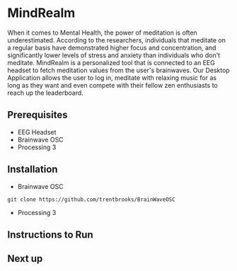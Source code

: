 # MindRealm

When it comes to Mental Health, the power of meditation is often underestimated. According to the researchers, individuals that meditate on a regular basis have demonstrated higher focus and concentration, and significantly lower levels of stress and anxiety than individuals who don't meditate. MindRealm is a personalized tool that is connected to an EEG headset to fetch meditation values from the user's brainwaves. Our Desktop Application allows the user to log in, meditate with relaxing music for as long as they want and even compete with their fellow zen enthusiasts to reach up the leaderboard. 

## Prerequisites
<ul>
  <li>EEG Headset</li>
  <li>Brainwave OSC</li>
  <li>Processing 3</li>
</ul>

## Installation
+ Brainwave OSC
```
git clone https://github.com/trentbrooks/BrainWaveOSC
```
+ Processing 3

## Instructions to Run

## Next up

